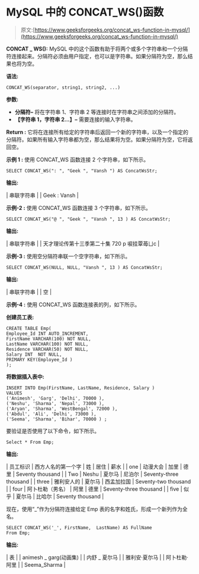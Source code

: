 # MySQL 中的 CONCAT_WS()函数

> 原文:[https://www.geeksforgeeks.org/concat_ws-function-in-mysql/](https://www.geeksforgeeks.org/concat_ws-function-in-mysql/)

**CONCAT _ WS():**
MySQL 中的这个函数有助于将两个或多个字符串和一个分隔符连接起来。分隔符必须由用户指定，也可以是字符串。如果分隔符为空，那么结果也将为空。

**语法:**

```
CONCAT_WS(separator, string1, string2, ...)
```

**参数:**

*   **分隔符–**
    将在字符串 1、字符串 2 等连接时在字符串之间添加的分隔符。
*   **【字符串 1，字符串 2…】–**
    需要连接的输入字符串。

**Return :**
它将在连接所有给定的字符串后返回一个新的字符串，以及一个指定的分隔符。如果所有输入字符串都为空，那么结果将为空。如果分隔符为空，它将返回空。

**示例 1 :**
使用 CONCAT_WS 函数连接 2 个字符串，如下所示。

```
SELECT CONCAT_WS(": ", "Geek ", "Vansh ") AS ConcatWsStr;
```

**输出:**

| 串联字符串 |
| Geek : Vansh |

**示例-2 :**
使用 CONCAT_WS 函数连接 3 个字符串，如下所示。

```
SELECT CONCAT_WS("@ ", "Geek ", "Vansh ", 13 ) AS ConcatWsStr;
```

**输出:**

| 串联字符串 |
| 天才理论传第十三季第二十集 720 p 唳挂覃苺ㄩc |

**示例-3 :**
使用空分隔符串联一个空字符串，如下所示。

```
SELECT CONCAT_WS(NULL, NULL, "Vansh ", 13 ) AS ConcatWsStr;
```

**输出:**

| 串联字符串 |
| 空 |

**示例-4 :**
使用 CONCAT_WS 函数连接表的列，如下所示。

**创建员工表:**

```
CREATE TABLE Emp(
Employee_Id INT AUTO_INCREMENT,  
FirstName VARCHAR(100) NOT NULL,
LastName VARCHAR(100) NOT NULL,
Residence VARCHAR(50) NOT NULL,
Salary INT  NOT NULL,
PRIMARY KEY(Employee_Id )
);

```

**将数据插入表中:**

```
INSERT INTO Emp(FirstName, LastName, Residence, Salary )
VALUES
('Animesh', 'Garg', 'Delhi', 70000 ),
('Neshu', 'Sharma', 'Nepal', 73000 ),
('Aryan', 'Sharma', 'WestBengal', 72000 ),
('Abdul', 'Ali', 'Delhi', 73000 ),
('Seema', 'Sharma', 'Bihar', 70000 ) ;
```

要验证是否使用了以下命令，如下所示。

```
Select * From Emp;
```

**输出:**

| 员工标识 | 西方人名的第一个字 | 姓 | 居住 | 薪水 |
| one | 动漫大会 | 加里 | 德里 | Seventy thousand |
| Two | Neshu | 夏尔马 | 尼泊尔 | Seventy-three thousand |
| three | 雅利安人的 | 夏尔马 | 西孟加拉国 | Seventy-two thousand |
| four | 阿卜杜勒（男名） | 阿里 | 德里 | Seventy-three thousand |
| five | 似乎 | 夏尔马 | 比哈尔 | Seventy thousand |

现在，使用“_”作为分隔符连接给定 Emp 表的名字和姓氏，形成一个新列作为全名。

```
SELECT CONCAT_WS('_', FirstName,  LastName) AS FullName
From Emp;  
```

**输出:**

| 表 |
| animesh _ garg(动画集) |
| 内舒 _ 夏尔马 |
| 雅利安·夏尔马 |
| 阿卜杜勒·阿里 |
| Seema_Sharma |